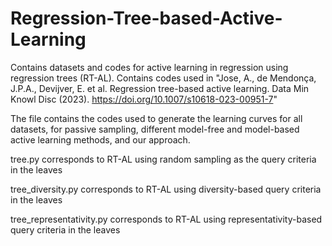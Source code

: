 # Regression-Tree-based-Active-Learning

Contains datasets and codes for active learning in regression using regression trees (RT-AL). Contains codes used in "Jose, A., de Mendonça, J.P.A., Devijver, E. et al. Regression tree-based active learning. Data Min Knowl Disc (2023). https://doi.org/10.1007/s10618-023-00951-7"

The file contains the codes used to generate the learning curves for all datasets, for passive sampling, different model-free and model-based active learning methods, and our approach.

tree.py corresponds to RT-AL using random sampling as the query criteria in the leaves

tree_diversity.py corresponds to RT-AL using diversity-based query criteria in the leaves

tree_representativity.py corresponds to RT-AL using representativity-based query criteria in the leaves

